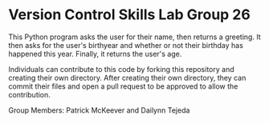 # Version Control Skills Lab Group 26

This Python program asks the user for their name, then returns a greeting. It then asks for the user's birthyear and whether or not their birthday has happened this year. Finally, it returns the user's age.

Individuals can contribute to this code by forking this repository and creating their own directory. After creating their own directory, they can commit their files and open a pull request to be approved to allow the contribution.

Group Members:
Patrick McKeever and Dailynn Tejeda

